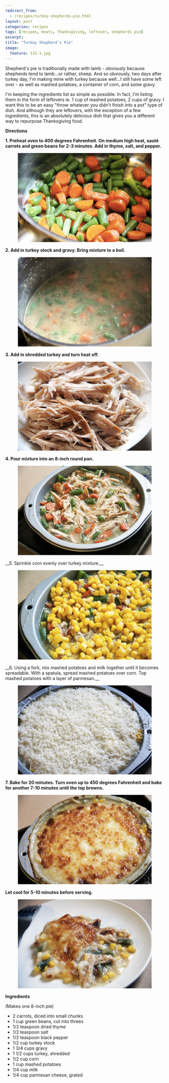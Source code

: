 ```yaml
---
redirect_from: 
  - /recipes/turkey-shepherds-pie.html
layout: post
categories: recipes
tags: [recipes, meats, Thanksgiving, leftover, shepherds pie]
excerpt: 
title: "Turkey Shepherd's Pie"
image:
  feature: 115-1.jpg
---
```


Shepherd's pie is traditionally made with lamb - obviously because shepherds tend to lamb...or rather, sheep.  And so obviously, two days after turkey day, I'm making mine with turkey because well...I still have some left over - as well as mashed potatoes, a container of corn, and some gravy.

I'm keeping the ingredients list as simple as possible.  In fact, I'm listing them in the form of leftovers ie. 1 cup of mashed potatoes, 2 cups of gravy.  I want this to be an easy "throw whatever you didn't finish into a pot" type of dish.  And although they are leftovers, with the exception of a few ingredients, this is an absolutely delicious dish that gives you a different way to repurpose Thanksgiving food.

__Directions__


__1. Preheat oven to 400 degrees Fahrenheit.  On medium high heat, sauté carrots and green beans for 2-3 minutes.  Add in thyme, salt, and pepper.__

<figure> <img src='/images/115-2.jpg'> </figure>

__2. Add in turkey stock and gravy.  Bring mixture to a boil.__

<figure> <img src='/images/115-3.jpg'> </figure>

__3. Add in shredded turkey and turn heat off.__

<figure> <img src='/images/115-4.jpg'> </figure>

__4. Pour mixture into an 8-inch round pan.__

<figure> <img src='/images/115-5.jpg'> </figure>
__5. Sprinkle corn evenly over turkey mixture.__

<figure> <img src='/images/115-6.jpg'> </figure>
__6. Using a fork, mix mashed potatoes and milk together until it becomes spreadable.  With a spatula, spread mashed potatoes over corn.  Top mashed potatoes with a layer of parmesan.__

<figure> <img src='/images/115-7.jpg'> </figure>

__7. Bake for 20 minutes. Turn oven up to 450 degrees Fahrenheit and bake for another 7-10 minutes until the top browns.__

<figure> <img src='/images/115-8.jpg'> </figure>

__Let cool for 5-10 minutes before serving.__

<figure> <img src='/images/115-9.jpg'> </figure>


<section class='recipe'>
<p><strong>Ingredients</strong></p>

<p>(Makes one 8-inch pie)</p>

<ul><li>2 carrots, diced into small chunks</li><li>1 cup green beans, cut into threes</li><li>1/2 teaspoon dried thyme</li><li>1/2 teaspoon salt</li><li>1/2 teaspoon black pepper</li><li>1/2 cup turkey stock</li><li>1 3/4 cups gravy</li><li>1 1/2 cups turkey, shredded</li><li>1/2 cup corn</li><li>1 cup mashed potatoes</li><li>1/4 cup milk</li><li>1/4 cup parmesan cheese, grated</li></ul></section>